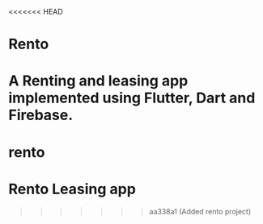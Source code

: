 <<<<<<< HEAD
# Rento
A Renting and leasing app implemented using Flutter, Dart and Firebase.
=======
# rento

# Rento Leasing app
>>>>>>> aa338a1 (Added rento project)
